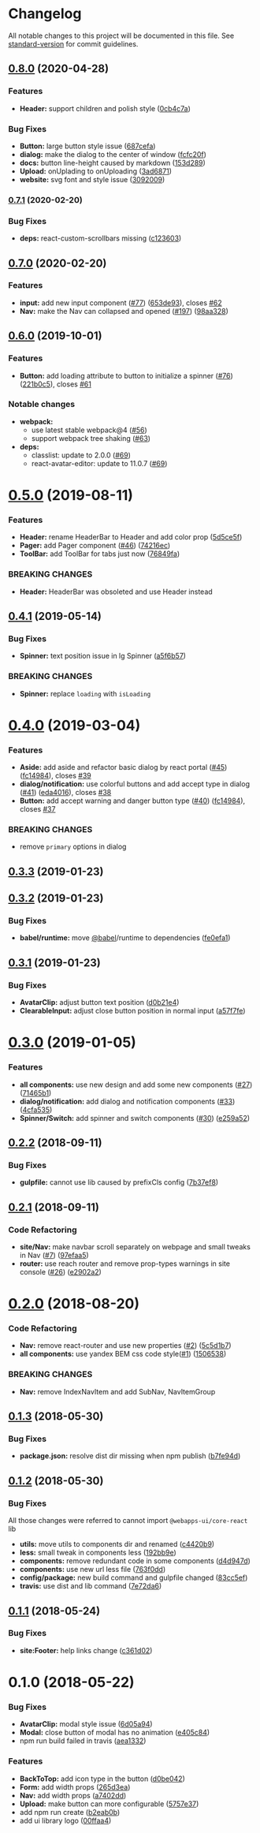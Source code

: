# Changelog

All notable changes to this project will be documented in this file. See [standard-version](https://github.com/conventional-changelog/standard-version) for commit guidelines.

## [0.8.0](https://github.com/webapps-ui/core-react/compare/v0.7.1...v0.8.0) (2020-04-28)


### Features

* **Header:** support children and polish style ([0cb4c7a](https://github.com/webapps-ui/core-react/commit/0cb4c7ae16d2357ce8d41b19367fbc921305baf3))


### Bug Fixes

* **Button:** large button style issue ([687cefa](https://github.com/webapps-ui/core-react/commit/687cefaa11a7df1053960ee8fd1e1928c906a3f9))
* **dialog:** make the dialog to the center of window ([fcfc20f](https://github.com/webapps-ui/core-react/commit/fcfc20f161d2bd1b5057e41a5cbce27ac769fb5a))
* **docs:** button line-height caused by markdown ([153d289](https://github.com/webapps-ui/core-react/commit/153d289a36f95b809e910a6427973699f83a1428))
* **Upload:** onUplading to onUploading ([3ad6871](https://github.com/webapps-ui/core-react/commit/3ad68717a7a2caac98a9b10f313ac7476118642f))
* **website:** svg font and style issue ([3092009](https://github.com/webapps-ui/core-react/commit/309200978af129eedaf4337cdf088f490b078330))

### [0.7.1](https://github.com/webapps-ui/core-react/compare/v0.7.0...v0.7.1) (2020-02-20)


### Bug Fixes

* **deps:** react-custom-scrollbars missing ([c123603](https://github.com/webapps-ui/core-react/commit/c123603819214f6910a301b462d97e82d1cff518))

## [0.7.0](https://github.com/webapps-ui/core-react/compare/v0.6.0...v0.7.0) (2020-02-20)


### Features

* **input:** add new input component ([#77](https://github.com/webapps-ui/core-react/issues/77)) ([653de93](https://github.com/webapps-ui/core-react/commit/653de93744bab75d10688260220244c2ffce8b78)), closes [#62](https://github.com/webapps-ui/core-react/issues/62)
* **Nav:** make the Nav can collapsed and opened ([#197](https://github.com/webapps-ui/core-react/issues/197)) ([98aa328](https://github.com/webapps-ui/core-react/commit/98aa328b606a41dac8bcb83f45672a9bf9cae16e))

## [0.6.0](https://github.com/webapps-ui/core-react/compare/v0.5.0...v0.6.0) (2019-10-01)


### Features

* **Button:** add loading attribute to button to initialize a spinner ([#76](https://github.com/webapps-ui/core-react/issues/76)) ([221b0c5](https://github.com/webapps-ui/core-react/commit/221b0c5)), closes [#61](https://github.com/webapps-ui/core-react/issues/61)

### Notable changes

* **webpack:**
  * use latest stable webpack@4 ([#56](https://github.com/webapps-ui/core-react/pull/56))
  * support webpack tree shaking ([#63](https://github.com/webapps-ui/core-react/pull/63))
* **deps:**
  * classlist: update to 2.0.0 ([#69](https://github.com/webapps-ui/core-react/pull/69))
  * react-avatar-editor: update to 11.0.7 ([#69](https://github.com/webapps-ui/core-react/pull/69))

<a name="0.5.0"></a>
# [0.5.0](https://github.com/webapps-ui/core-react/compare/v0.4.1...v0.5.0) (2019-08-11)


### Features

* **Header:** rename HeaderBar to Header and add color prop ([5d5ce5f](https://github.com/webapps-ui/core-react/commit/5d5ce5f))
* **Pager:** add Pager component ([#46](https://github.com/webapps-ui/core-react/issues/46)) ([74216ec](https://github.com/webapps-ui/core-react/commit/74216ec))
* **ToolBar:** add ToolBar for tabs just now ([76849fa](https://github.com/webapps-ui/core-react/commit/76849fa))


### BREAKING CHANGES

* **Header:** HeaderBar was obsoleted and use Header instead



<a name="0.4.1"></a>
## [0.4.1](https://github.com/webapps-ui/core-react/compare/v0.4.0...v0.4.1) (2019-05-14)


### Bug Fixes

* **Spinner:** text position issue in lg Spinner ([a5f6b57](https://github.com/webapps-ui/core-react/commit/a5f6b57))


### BREAKING CHANGES

* **Spinner:** replace `loading` with `isLoading`



<a name="0.4.0"></a>
# [0.4.0](https://github.com/webapps-ui/core-react/compare/v0.3.3...v0.4.0) (2019-03-04)


### Features
* **Aside:** add aside and refactor basic dialog by react portal ([#45](https://github.com/webapps-ui/core-react/issues/45)) ([fc14984](https://github.com/webapps-ui/core-react/commit/eda4016)), closes [#39](https://github.com/webapps-ui/core-react/issues/39)
* **dialog/notification:** use colorful buttons and add accept type in dialog ([#41]((https://github.com/webapps-ui/core-react/issues/41))) ([eda4016](https://github.com/webapps-ui/core-react/commit/eda4016)), closes [#38](https://github.com/webapps-ui/core-react/issues/38)
* **Button:** add accept warning and danger button type ([#40](https://github.com/webapps-ui/core-react/issues/40)) ([fc14984](https://github.com/webapps-ui/core-react/commit/fc14984)), closes [#37](https://github.com/webapps-ui/core-react/issues/37)


### BREAKING CHANGES

* remove `primary` options in dialog



<a name="0.3.3"></a>
## [0.3.3](https://github.com/webapps-ui/core-react/compare/v0.3.2...v0.3.3) (2019-01-23)



<a name="0.3.2"></a>
## [0.3.2](https://github.com/webapps-ui/core-react/compare/v0.3.1...v0.3.2) (2019-01-23)


### Bug Fixes

* **babel/runtime:** move [@babel](https://github.com/babel)/runtime to dependencies ([fe0efa1](https://github.com/webapps-ui/core-react/commit/fe0efa1))



<a name="0.3.1"></a>
## [0.3.1](https://github.com/webapps-ui/core-react/compare/v0.3.0...v0.3.1) (2019-01-23)


### Bug Fixes

* **AvatarClip:** adjust button text position ([d0b21e4](https://github.com/webapps-ui/core-react/commit/d0b21e4))
* **ClearableInput:** adjust close button position in normal input ([a57f7fe](https://github.com/webapps-ui/core-react/commit/a57f7fe))



<a name="0.3.0"></a>
# [0.3.0](https://github.com/webapps-ui/core-react/compare/v0.2.2...v0.3.0) (2019-01-05)


### Features

* **all components:** use new design and add some new components ([#27](https://github.com/webapps-ui/core-react/issues/27)) ([71465b1](https://github.com/webapps-ui/core-react/commit/71465b1))
* **dialog/notification:** add dialog and notification components ([#33](https://github.com/webapps-ui/core-react/issues/33)) ([4cfa535](https://github.com/webapps-ui/core-react/commit/4cfa535))
* **Spinner/Switch:** add spinner and switch components ([#30](https://github.com/webapps-ui/core-react/issues/30)) ([e259a52](https://github.com/webapps-ui/core-react/commit/e259a52))



<a name="0.2.2"></a>
## [0.2.2](https://github.com/webapps-ui/core-react/compare/v0.2.1...v0.2.2) (2018-09-11)


### Bug Fixes

* **gulpfile:** cannot use lib caused by prefixCls config ([7b37ef8](https://github.com/webapps-ui/core-react/commit/7b37ef8))



<a name="0.2.1"></a>
## [0.2.1](https://github.com/webapps-ui/core-react/compare/v0.2.0...v0.2.1) (2018-09-11)


### Code Refactoring

* **site/Nav:** make navbar scroll separately on webpage and small tweaks in Nav ([#7](https://github.com/webapps-ui/core-react/pull/7)) ([97efaa5](https://github.com/webapps-ui/core-react/commit/97efaa5))
* **router:** use reach router and remove prop-types warnings in site console ([#26](https://github.com/webapps-ui/core-react/pull/26)) ([e2902a2](https://github.com/webapps-ui/core-react/commit/e2902a2))



<a name="0.2.0"></a>
# [0.2.0](https://github.com/webapps-ui/core-react/compare/v0.1.3...v0.2.0) (2018-08-20)


### Code Refactoring

* **Nav:** remove react-router and use new properties ([#2](https://github.com/webapps-ui/core-react/issues/2)) ([5c5d1b7](https://github.com/webapps-ui/core-react/commit/5c5d1b7))
* **all components:** use yandex BEM css code style([#1](https://github.com/webapps-ui/core-react/issues/1)) ([1506538](https://github.com/webapps-ui/core-react/commit/1506538))


### BREAKING CHANGES

* **Nav:** remove IndexNavItem and add SubNav, NavItemGroup



<a name="0.1.3"></a>
## [0.1.3](https://github.com/webapps-ui/core-react/compare/v0.1.2...v0.1.3) (2018-05-30)


### Bug Fixes

* **package.json:** resolve dist dir missing when npm publish ([b7fe94d](https://github.com/webapps-ui/core-react/commit/b7fe94d))



<a name="0.1.2"></a>
## [0.1.2](https://github.com/webapps-ui/core-react/compare/v0.1.1...v0.1.2) (2018-05-30)


### Bug Fixes

All those changes were referred to cannot import `@webapps-ui/core-react` lib

* **utils:** move utils to components dir and renamed ([c4420b9](https://github.com/webapps-ui/core-react/commit/c4420b9))
* **less:** small tweak in components less ([192bb9e](https://github.com/webapps-ui/core-react/commit/192bb9e))
* **components:** remove redundant code in some components ([d4d947d](https://github.com/webapps-ui/core-react/commit/d4d947d))
* **components:** use new url less file ([763f0dd](https://github.com/webapps-ui/core-react/commit/763f0dd))
* **config/package:** new build command and gulpfile changed ([83cc5ef](https://github.com/webapps-ui/core-react/commit/83cc5ef))
* **travis:** use dist and lib command ([7e72da6](https://github.com/webapps-ui/core-react/commit/7e72da6))



<a name="0.1.1"></a>
## [0.1.1](https://github.com/webapps-ui/core-react/compare/v0.1.0...v0.1.1) (2018-05-24)


### Bug Fixes

* **site:Footer:** help links change ([c361d02](https://github.com/webapps-ui/core-react/commit/c361d02))



<a name="0.1.0"></a>
# 0.1.0 (2018-05-22)


### Bug Fixes

* **AvatarClip:** modal style issue ([6d05a94](https://github.com/webapps-ui/core-react/commit/6d05a94))
* **Modal:** close button of modal has no animation ([e405c84](https://github.com/webapps-ui/core-react/commit/e405c84))
* npm run build failed in travis ([aea1332](https://github.com/webapps-ui/core-react/commit/aea1332))


### Features

* **BackToTop:** add icon type in the button ([d0be042](https://github.com/webapps-ui/core-react/commit/d0be042))
* **Form:** add width props ([265d3ea](https://github.com/webapps-ui/core-react/commit/265d3ea))
* **Nav:** add width props ([a7402dd](https://github.com/webapps-ui/core-react/commit/a7402dd))
* **Upload:** make button can more configurable ([5757e37](https://github.com/webapps-ui/core-react/commit/5757e37))
* add npm run create ([b2eab0b](https://github.com/webapps-ui/core-react/commit/b2eab0b))
* add ui library logo ([00ffaa4](https://github.com/webapps-ui/core-react/commit/00ffaa4))
